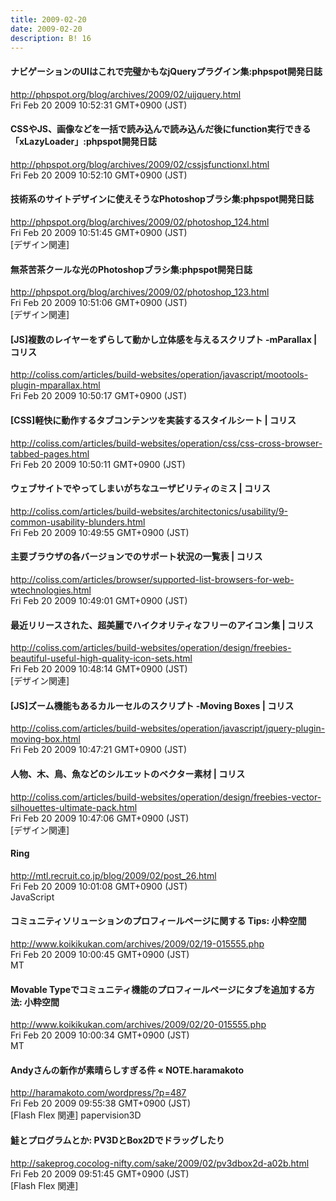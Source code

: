 ```yaml
---
title: 2009-02-20
date: 2009-02-20
description: B! 16
---
```


#### ナビゲーションのUIはこれで完璧かもなjQueryプラグイン集:phpspot開発日誌
http://phpspot.org/blog/archives/2009/02/uijquery.html<br>
Fri Feb 20 2009 10:52:31 GMT+0900 (JST)<br>


#### CSSやJS、画像などを一括で読み込んで読み込んだ後にfunction実行できる「xLazyLoader」:phpspot開発日誌
http://phpspot.org/blog/archives/2009/02/cssjsfunctionxl.html<br>
Fri Feb 20 2009 10:52:10 GMT+0900 (JST)<br>


#### 技術系のサイトデザインに使えそうなPhotoshopブラシ集:phpspot開発日誌
http://phpspot.org/blog/archives/2009/02/photoshop_124.html<br>
Fri Feb 20 2009 10:51:45 GMT+0900 (JST)<br>
[デザイン関連]


#### 無茶苦茶クールな光のPhotoshopブラシ集:phpspot開発日誌
http://phpspot.org/blog/archives/2009/02/photoshop_123.html<br>
Fri Feb 20 2009 10:51:06 GMT+0900 (JST)<br>
[デザイン関連]


####   [JS]複数のレイヤーをずらして動かし立体感を与えるスクリプト -mParallax | コリス
http://coliss.com/articles/build-websites/operation/javascript/mootools-plugin-mparallax.html<br>
Fri Feb 20 2009 10:50:17 GMT+0900 (JST)<br>


####   [CSS]軽快に動作するタブコンテンツを実装するスタイルシート | コリス
http://coliss.com/articles/build-websites/operation/css/css-cross-browser-tabbed-pages.html<br>
Fri Feb 20 2009 10:50:11 GMT+0900 (JST)<br>


####   ウェブサイトでやってしまいがちなユーザビリティのミス | コリス
http://coliss.com/articles/build-websites/architectonics/usability/9-common-usability-blunders.html<br>
Fri Feb 20 2009 10:49:55 GMT+0900 (JST)<br>


####   主要ブラウザの各バージョンでのサポート状況の一覧表 | コリス
http://coliss.com/articles/browser/supported-list-browsers-for-web-wtechnologies.html<br>
Fri Feb 20 2009 10:49:01 GMT+0900 (JST)<br>


####   最近リリースされた、超美麗でハイクオリティなフリーのアイコン集 | コリス
http://coliss.com/articles/build-websites/operation/design/freebies-beautiful-useful-high-quality-icon-sets.html<br>
Fri Feb 20 2009 10:48:14 GMT+0900 (JST)<br>
[デザイン関連]


####   [JS]ズーム機能もあるカルーセルのスクリプト -Moving Boxes | コリス
http://coliss.com/articles/build-websites/operation/javascript/jquery-plugin-moving-box.html<br>
Fri Feb 20 2009 10:47:21 GMT+0900 (JST)<br>


####   人物、木、鳥、魚などのシルエットのベクター素材 | コリス
http://coliss.com/articles/build-websites/operation/design/freebies-vector-silhouettes-ultimate-pack.html<br>
Fri Feb 20 2009 10:47:06 GMT+0900 (JST)<br>
[デザイン関連]


#### Ring
http://mtl.recruit.co.jp/blog/2009/02/post_26.html<br>
Fri Feb 20 2009 10:01:08 GMT+0900 (JST)<br>
JavaScript


#### コミュニティソリューションのプロフィールページに関する Tips: 小粋空間
http://www.koikikukan.com/archives/2009/02/19-015555.php<br>
Fri Feb 20 2009 10:00:45 GMT+0900 (JST)<br>
MT


#### Movable Typeでコミュニティ機能のプロフィールページにタブを追加する方法: 小粋空間
http://www.koikikukan.com/archives/2009/02/20-015555.php<br>
Fri Feb 20 2009 10:00:34 GMT+0900 (JST)<br>
MT


#### Andyさんの新作が素晴らしすぎる件 «  NOTE.haramakoto
http://haramakoto.com/wordpress/?p=487<br>
Fri Feb 20 2009 09:55:38 GMT+0900 (JST)<br>
[Flash Flex 関連] papervision3D


#### 鮭とプログラムとか: PV3DとBox2Dでドラッグしたり
http://sakeprog.cocolog-nifty.com/sake/2009/02/pv3dbox2d-a02b.html<br>
Fri Feb 20 2009 09:51:45 GMT+0900 (JST)<br>
[Flash Flex 関連]


